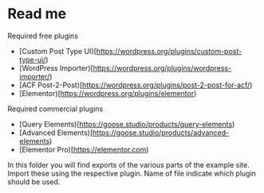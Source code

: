 # Read me

Required free plugins
* [Custom Post Type UI)[https://wordpress.org/plugins/custom-post-type-ui/)
* [WordPress Importer)[https://wordpress.org/plugins/wordpress-importer/)
* [ACF Post-2-Post)[https://wordpress.org/plugins/post-2-post-for-acf/)
* [Elementor)[https://wordpress.org/plugins/elementor)

Required commercial plugins
* [Query Elements)[https://goose.studio/products/query-elements)
* [Advanced Elements)[https://goose.studio/products/advanced-elements)
* [Elementor Pro)[https://elementor.com)


In this folder you will find exports of the various parts of the example site. Import these using the respective plugin. Name of file indicate which plugin should be used.
